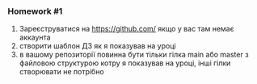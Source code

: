 ### Homework #1
1. Зареєструватися на https://github.com/ якщо у вас там немає аккаунта
2. створити шаблон ДЗ як я показував на уроці
3. в вашому репозиторії повинна бути тільки гілка main або master з файловою структурою котру я показував на уроці, інші гілки створювати не потрібно 